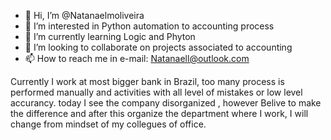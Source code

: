 - 👋 Hi, I’m @Natanaelmoliveira
- 👀 I’m interested in Python automation to accounting process
- 🌱 I’m currently learning Logic and Phyton
- 💞️ I’m looking to collaborate on projects associated to accounting
- 📫 How to reach me in e-mail: Natanaell@outlook.com

Currently I work at most bigger bank in Brazil, too many process is performed manually and activities with all level of mistakes or low level accurancy. today I see the company  disorganized , however Belive to make the difference and after this organize the department where I work, I will change from mindset of my collegues of office.
